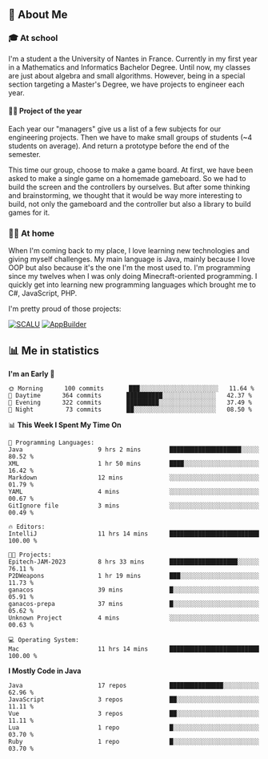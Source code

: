 ## 👀 About Me

### 🎓 At school

I'm a student a the University of Nantes in France. Currently in my first year in a Mathematics and Informatics Bachelor Degree. Until now, my classes are just about algebra and small algorithms. However, being in a special section targeting a Master's Degree, we have projects to engineer each year. 

#### 🔧🔬 Project of the year

Each year our "managers" give us a list of a few subjects for our engineering projects. Then we have to make small groups of students (~4 students on average). And return a prototype before the end of the semester.

This time our group, choose to make a game board. At first, we have been asked to make a single game on a homemade gameboard. So we had to build the screen and the controllers by ourselves. 
But after some thinking and brainstorming, we thought that it would be way more interesting to build, not only the gameboard and the controller but also a library to build games for it.

### 👨‍💻 At home

When I'm coming back to my place, I love learning new technologies and giving myself challenges. My main language is Java, mainly because I love OOP but also because it's the one I'm the most used to. I'm programming since my twelves when I was only doing Minecraft-oriented programming.  I quickly get into learning new programming languages which brought me to C#, JavaScript, PHP. 

I'm pretty proud of those projects:

[![SCALU](https://github-readme-stats.vercel.app/api/pin?username=renardfute&repo=SCALU)](https://github.com/renardfute/scalu)
[![AppBuilder](https://github-readme-stats.vercel.app/api/pin?username=pulsedev2&repo=AppBuilder)](https://github.com/pulsedev2/AppBuilder)

## 📊 Me in statistics
<!--START_SECTION:waka-->
**I'm an Early 🐤** 

```text
🌞 Morning      100 commits       ███░░░░░░░░░░░░░░░░░░░░░░   11.64 % 
🌆 Daytime      364 commits       ██████████░░░░░░░░░░░░░░░   42.37 % 
🌃 Evening      322 commits       █████████░░░░░░░░░░░░░░░░   37.49 % 
🌙 Night         73 commits       ██░░░░░░░░░░░░░░░░░░░░░░░   08.50 % 

```


📊 **This Week I Spent My Time On** 

```text
💬 Programming Languages: 
Java                     9 hrs 2 mins        ████████████████████░░░░░   80.52 % 
XML                      1 hr 50 mins        ████░░░░░░░░░░░░░░░░░░░░░   16.42 % 
Markdown                 12 mins             ░░░░░░░░░░░░░░░░░░░░░░░░░   01.79 % 
YAML                     4 mins              ░░░░░░░░░░░░░░░░░░░░░░░░░   00.67 % 
GitIgnore file           3 mins              ░░░░░░░░░░░░░░░░░░░░░░░░░   00.49 % 

🔥 Editors: 
IntelliJ                 11 hrs 14 mins      █████████████████████████   100.00 % 

🐱‍💻 Projects: 
Epitech-JAM-2023         8 hrs 33 mins       ███████████████████░░░░░░   76.11 % 
P2DWeapons               1 hr 19 mins        ███░░░░░░░░░░░░░░░░░░░░░░   11.73 % 
ganacos                  39 mins             █░░░░░░░░░░░░░░░░░░░░░░░░   05.91 % 
ganacos-prepa            37 mins             █░░░░░░░░░░░░░░░░░░░░░░░░   05.62 % 
Unknown Project          4 mins              ░░░░░░░░░░░░░░░░░░░░░░░░░   00.63 % 

💻 Operating System: 
Mac                      11 hrs 14 mins      █████████████████████████   100.00 % 

```

**I Mostly Code in Java** 

```text
Java                     17 repos            ███████████████░░░░░░░░░░   62.96 % 
JavaScript               3 repos             ██░░░░░░░░░░░░░░░░░░░░░░░   11.11 % 
Vue                      3 repos             ██░░░░░░░░░░░░░░░░░░░░░░░   11.11 % 
Lua                      1 repo              █░░░░░░░░░░░░░░░░░░░░░░░░   03.70 % 
Ruby                     1 repo              █░░░░░░░░░░░░░░░░░░░░░░░░   03.70 % 

```



<!--END_SECTION:waka-->

